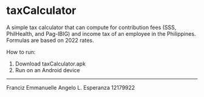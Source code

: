 # taxCalculator
A simple tax calculator that can compute for contribution fees (SSS, PhilHealth, and Pag-IBIG) and income tax of an employee in the Philippines. 
Formulas are based on 2022 rates.

How to run:

1. Download taxCalculator.apk
2. Run on an Android device

_______________________________________________
Franciz Emmanuelle Angelo L. Esperanza
12179922
